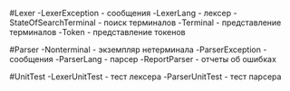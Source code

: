 #Lexer
-LexerException - сообщения
-LexerLang - лексер
-StateOfSearchTerminal - поиск терминалов
-Terminal - представление терминалов
-Token - представление токенов


#Parser
-Nonterminal - экземпляр нетерминала
-ParserException - сообщения
-ParserLang -  парсер
-ReportParser - отчеты об ошибках

#UnitTest
-LexerUnitTest - тест лексера 
-ParserUnitTest - тест парсера
